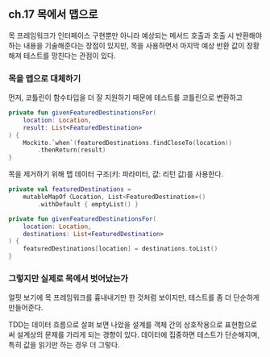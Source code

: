 ## ch.17 목에서 맵으로

목 프레임워크가 인터페이스 구현뿐만 아니라 예상되는 메서드 호출과 호출 시 반환해야하는 내용을 기술해준다는 장점이 있지만, 목을 사용하면서 마지막 예상 반환 값이 장황해져 테스트를 망친다는 관점이 있다.

### 목을 맵으로 대체하기

먼저, 코틀린이 함수타입을 더 잘 지원하기 때문에 테스트를 코틀린으로 변환하고 

```kotlin
private fun givenFeaturedDestinationsFor(
	location: Location,
	result: List<FeaturedDestination>
) {
	Mockito.`when`(featuredDestinations.findCloseTo(location))
		.thenReturn(result)
}
```

목을 제거하기 위해 맵 데이터 구조(키: 파라미터, 값: 리턴 값)를 사용한다. 

```kotlin
private val featuredDestinations =
	mutableMapOf〈Location, List<FeaturedDestination»()
		.withDefault { emptyList() }

private fun givenFeaturedDestinationsFor(
	location: Location,
	destinations: List<FeaturedDestination>
) {
	featuredDestinations[location] = destinations.toList()
}
```

### 그렇지만 실제로 목에서 벗어났는가

얼핏 보기에 목 프레임워크를 흉내내기만 한 것처럼 보이지만, 테스트를 좀 더 단순하게 만들어준다.

TDD는 데이터 흐름으로 살펴 보면 나았을 설계를 객체 간의 상호작용으로 표현함으로써 설계상의 문제를 가리게 되는 경향이 있다. 데이터에 집중하면 테스트가 단순해지며, 특히 값을 읽기만 하는 경우 더 그렇다.
